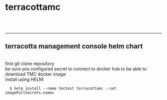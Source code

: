 <h1>terracottamc</h1> <br><br>
<hr>
<h2>terracotta management console helm chart</h2><br>
first git clone repository<br>
be sure you configured secret to connect to docker hub to be able to download TMC docker image<br>
install using HELM:<br>
<code>
  $ helm install --name tmctest terracottamc --set imagePullSecrets.name=<yourSecret>
</code>

